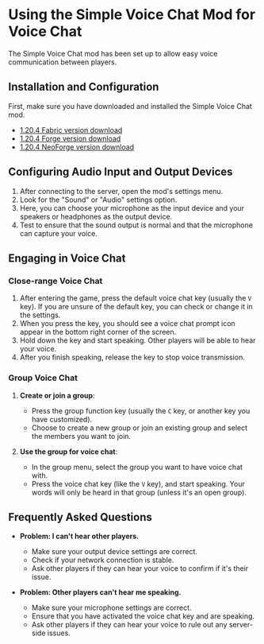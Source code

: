 # Using the Simple Voice Chat Mod for Voice Chat

The Simple Voice Chat mod has been set up to allow easy voice communication between players.

## Installation and Configuration

First, make sure you have downloaded and installed the Simple Voice Chat mod.
- [1.20.4 Fabric version download](https://modrinth.com/plugin/simple-voice-chat/version/fabric-1.20.4-2.5.21)
- [1.20.4 Forge version download](https://modrinth.com/plugin/simple-voice-chat/version/forge-1.20.4-2.5.21)
- [1.20.4 NeoForge version download](https://modrinth.com/plugin/simple-voice-chat/version/neoforge-1.20.4-2.5.21)

## Configuring Audio Input and Output Devices

1. After connecting to the server, open the mod's settings menu.
2. Look for the "Sound" or "Audio" settings option.
3. Here, you can choose your microphone as the input device and your speakers or headphones as the output device.
4. Test to ensure that the sound output is normal and that the microphone can capture your voice.

## Engaging in Voice Chat

### Close-range Voice Chat

1. After entering the game, press the default voice chat key (usually the `V` key). If you are unsure of the default key, you can check or change it in the settings.
2. When you press the key, you should see a voice chat prompt icon appear in the bottom right corner of the screen.
3. Hold down the key and start speaking. Other players will be able to hear your voice.
4. After you finish speaking, release the key to stop voice transmission.

### Group Voice Chat

1. **Create or join a group**:
    - Press the group function key (usually the `C` key, or another key you have customized).
    - Choose to create a new group or join an existing group and select the members you want to join.

2. **Use the group for voice chat**:
    - In the group menu, select the group you want to have voice chat with.
    - Press the voice chat key (like the `V` key), and start speaking. Your words will only be heard in that group (unless it's an open group).

## Frequently Asked Questions

- **Problem: I can't hear other players.**
    - Make sure your output device settings are correct.
    - Check if your network connection is stable.
    - Ask other players if they can hear your voice to confirm if it's their issue.

- **Problem: Other players can't hear me speaking.**
    - Make sure your microphone settings are correct.
    - Ensure that you have activated the voice chat key and are speaking.
    - Ask other players if they can hear your voice to rule out any server-side issues.